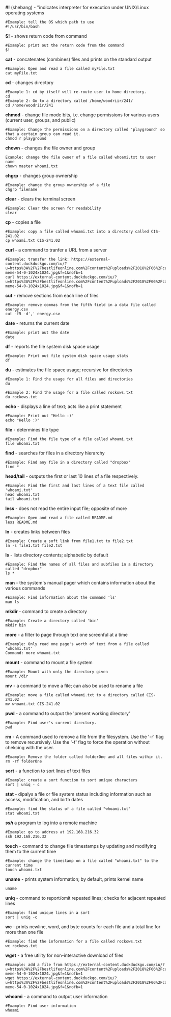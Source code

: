 **#!** (shebang) - "indicates interpreter for execution under UNIX/Linux operating systems
```
#Example: tell the OS which path to use
#!/usr/bin/bash
```

**$!** - shows return code from command
```
#Example: print out the return code from the command
$!
```

**cat** - concatenates (combines) files and prints on the standard output
```
#Example: Open and read a file called myFile.txt
cat myFile.txt
```

**cd** - changes directory
```
#Example 1: cd by itself will re-route user to home directory.
cd
#Example 2: Go to a directory called /home/woodriir/241/
cd /home/woodriir/241
```

**chmod** - change file mode bits, i.e. change permissions for various users (current user, groups, and public)
```
#Example: Change the permissions on a directory called 'playground' so that a certain group can read it.
chmod r playground
```

**chown** - changes the file owner and group
```
Example: change the file owner of a file called whoami.txt to user name
chown master whoami.txt
```

**chgrp** - changes group ownership
```
#Example: change the group ownership of a file
chgrp filename
```

**clear** - clears the terminal screen
```
#Example: Clear the screen for readability
clear
```

**cp** - copies a file
```
#Example: copy a file called whoami.txt into a directory called CIS-241.02
cp whoami.txt CIS-241.02
```

**curl** - a command to tranfer a URL from a server
```
#Example: transfer the link: https://external-content.duckduckgo.com/iu/?u=https%3A%2F%2Fbestlifeonline.com%2Fcontent%2Fuploads%2F2018%2F06%2Fcat-meme-54-0-1024x1024.jpg&f=1&nofb=1
curl https://external-content.duckduckgo.com/iu/?u=https%3A%2F%2Fbestlifeonline.com%2Fcontent%2Fuploads%2F2018%2F06%2Fcat-meme-54-0-1024x1024.jpg&f=1&nofb=1
```

**cut** - remove sections from each line of files
```
#Example: remove commas from the fifth field in a data file called energy.csv
cut -f5 -d',' energy.csv
```

**date** - returns the current date
```
#Example: print out the date
date
```

**df** - reports the file system disk space usage
```
#Example: Print out file system disk space usage stats
df
```

**du** - estimates the file space usage; recursive for directories
```
#Example 1: Find the usage for all files and directories
du

#Example 2: Find the usage for a file called rockows.txt
du rockows.txt
```

**echo** - displays a line of text; acts like a print statement
```
#Example: Print out "Hello :)"
echo "Hello :)"
```

**file** - determines file type
```
#Example: Find the file type of a file called whoami.txt
file whoami.txt
```

**find** - searches for files in a directory hierarchy
```
#Example: Find any file in a directory called "dropbox"
find *
```

**head/tail** - outputs the first or last 10 lines of a file respectively.
```
#Example: Find the first and last lines of a text file called 'whoami.txt'
head whoami.txt
tail whoami.txt
```

**less** - does not read the entire input file; opposite of more
```
#Example: Open and read a file called README.md
less README.md
```

**ln** - creates links between files
```
#Example: Create a soft link from file1.txt to file2.txt
ln -s file1.txt file2.txt
```

**ls** - lists directory contents; alphabetic by default
```
#Example: Find the names of all files and subfiles in a directory called "dropbox"
ls *
```

**man** - the system's manual pager which contains information about the various commands
```
#Example: Find information about the command 'ls'
man ls
```

**mkdir** - command to create a directory
```
#Example: Create a directory called 'bin'
mkdir bin
```

**more** - a filter to page through text one screenful at a time
```
#Example: Only read one page's worth of text from a file called 'whoami.txt'
Command: more whoami.txt
```

**mount** - command to mount a file system
```
#Example: Mount with only the directory given
mount /dir
```

**mv** - a command to move a file; can also be used to rename a file
```
#Example: move a file called whoami.txt to a directory called CIS-241.02
mv whoami.txt CIS-241.02
```

**pwd** - a command to output the 'present working directory'
```
#Example: Find user's current directory.
pwd
```

**rm** - A command used to remove a file from the filesystem. Use the '-r' flag to remove recursively. Use the '-f' flag to force the operation without chekcing with the user.
```
#Example: Remove the folder called folderOne and all files within it.
rm -rf folderOne
```

**sort** - a function to sort lines of text files
```
#Example: create a sort function to sort unique characters
sort | uniq - c
```

**stat** - dipalys a file or file system status including information such as access, modification, and birth dates
```
#Example: find the status of a file called "whoami.txt"
stat whoami.txt
```

***ssh*** a program to log into a remote machine
```
#Example: go to address at 192.168.216.32
ssh 192.168.216.32
```

**touch** - command to change file timestamps by updating and modifying them to the current time
```
#Example: change the timestamp on a file called "whoami.txt" to the current time
touch whoami.txt
```

**uname** - prints system information; by default, prints kernel name
```Find what system user is using - output will be Linux by default
uname
```

**uniq** - command to report/omit repeated lines; checks for adjacent repeated lines
```
#Example: find unique lines in a sort
sort | uniq -c
```

**wc** - prints newline, word, and byte counts for each file and a total line for more than one file
```
#Example: find the information for a file called rockows.txt
wc rockows.txt
```

**wget** - a free utility for non-interactive download of files
```
#Example: add a file from https://external-content.duckduckgo.com/iu/?u=https%3A%2F%2Fbestlifeonline.com%2Fcontent%2Fuploads%2F2018%2F06%2Fcat-meme-54-0-1024x1024.jpg&f=1&nofb=1
wget https://external-content.duckduckgo.com/iu/?u=https%3A%2F%2Fbestlifeonline.com%2Fcontent%2Fuploads%2F2018%2F06%2Fcat-meme-54-0-1024x1024.jpg&f=1&nofb=1
```

**whoami** - a command to output user information
```
#Example: Find user information
whoami
```
